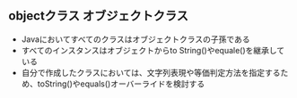 ## objectクラス オブジェクトクラス
- Javaにおいてすべてのクラスはオブジェクトクラスの子孫である
- すべてのインスタンスはオブジェクトからto String()やequale()を継承している
- 自分で作成したクラスにおいては、文字列表現や等価判定方法を指定するため、toString()やequals()オーバーライドを検討する
